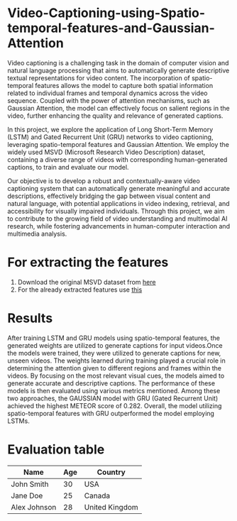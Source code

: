 # Video-Captioning-using-Spatio-temporal-features-and-Gaussian-Attention

Video captioning is a challenging task in the domain of computer vision and natural language processing that aims to automatically generate descriptive textual representations for video content. The incorporation of spatio-temporal features allows the model to capture both spatial information related to individual frames and temporal dynamics across the video sequence. Coupled with the power of attention mechanisms, such as Gaussian Attention, the model can effectively focus on salient regions in the video, further enhancing the quality and relevance of generated captions.

In this project, we explore the application of Long Short-Term Memory (LSTM) and Gated Recurrent Unit (GRU) networks to video captioning, leveraging spatio-temporal features and Gaussian Attention. We employ the widely used MSVD (Microsoft Research Video Description) dataset, containing a diverse range of videos with corresponding human-generated captions, to train and evaluate our model.

Our objective is to develop a robust and contextually-aware video captioning system that can automatically generate meaningful and accurate descriptions, effectively bridging the gap between visual content and natural language, with potential applications in video indexing, retrieval, and accessibility for visually impaired individuals. Through this project, we aim to contribute to the growing field of video understanding and multimodal AI research, while fostering advancements in human-computer interaction and multimedia analysis.

# For extracting the features
1) Download the original MSVD dataset from [here](https://www.cs.utexas.edu/users/ml/clamp/videoDescription/)
2) For the already extracted features use [this](https://drive.google.com/drive/folders/1qhRJg4d-5bRVM-F_fkoZBmHjSY1fjEBe?usp=sharing)

# Results
After training LSTM and GRU models using spatio-temporal features, the generated weights are utilized to generate captions for input videos.Once the models were trained, they were utilized to generate captions for new, unseen videos. The weights learned during training played a crucial role in determining the attention given to different regions and frames within the videos. By focusing on the most relevant visual cues, the models aimed to generate accurate and descriptive captions. The performance of these models is then evaluated using various metrics mentioned. Among these two approaches, the GAUSSIAN model with GRU (Gated Recurrent Unit) achieved the highest METEOR score of 0.282. Overall, the model utilizing spatio-temporal features with GRU outperformed the model employing LSTMs.

# Evaluation table

| Name         | Age | Country      |
|--------------|-----|--------------|
| John Smith   | 30  | USA          |
| Jane Doe     | 25  | Canada       |
| Alex Johnson | 28  | United Kingdom |


